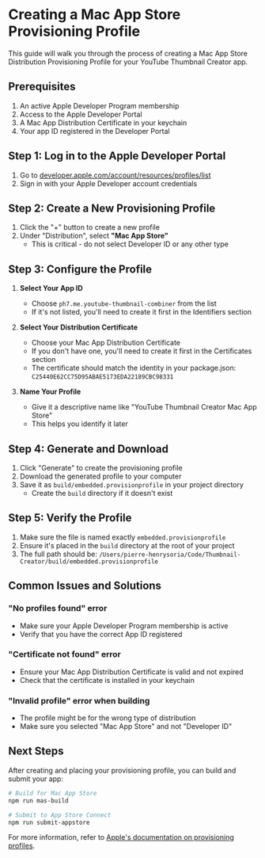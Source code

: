 # Creating a Mac App Store Provisioning Profile

This guide will walk you through the process of creating a Mac App Store Distribution Provisioning Profile for your YouTube Thumbnail Creator app.

## Prerequisites

1. An active Apple Developer Program membership
2. Access to the Apple Developer Portal
3. A Mac App Distribution Certificate in your keychain
4. Your app ID registered in the Developer Portal

## Step 1: Log in to the Apple Developer Portal

1. Go to [developer.apple.com/account/resources/profiles/list](https://developer.apple.com/account/resources/profiles/list)
2. Sign in with your Apple Developer account credentials

## Step 2: Create a New Provisioning Profile

1. Click the "+" button to create a new profile
2. Under "Distribution", select **"Mac App Store"**
   - This is critical - do not select Developer ID or any other type

## Step 3: Configure the Profile

1. **Select Your App ID**
   - Choose `ph7.me.youtube-thumbnail-combiner` from the list
   - If it's not listed, you'll need to create it first in the Identifiers section

2. **Select Your Distribution Certificate**
   - Choose your Mac App Distribution Certificate
   - If you don't have one, you'll need to create it first in the Certificates section
   - The certificate should match the identity in your package.json: `C25440E62CC75D95ABAE5173EDA22189CBC98331`

3. **Name Your Profile**
   - Give it a descriptive name like "YouTube Thumbnail Creator Mac App Store"
   - This helps you identify it later

## Step 4: Generate and Download

1. Click "Generate" to create the provisioning profile
2. Download the generated profile to your computer
3. Save it as `build/embedded.provisionprofile` in your project directory
   - Create the `build` directory if it doesn't exist

## Step 5: Verify the Profile

1. Make sure the file is named exactly `embedded.provisionprofile`
2. Ensure it's placed in the `build` directory at the root of your project
3. The full path should be: `/Users/pierre-henrysoria/Code/Thumbnail-Creator/build/embedded.provisionprofile`

## Common Issues and Solutions

### "No profiles found" error
- Make sure your Apple Developer Program membership is active
- Verify that you have the correct App ID registered

### "Certificate not found" error
- Ensure your Mac App Distribution Certificate is valid and not expired
- Check that the certificate is installed in your keychain

### "Invalid profile" error when building
- The profile might be for the wrong type of distribution
- Make sure you selected "Mac App Store" and not "Developer ID"

## Next Steps

After creating and placing your provisioning profile, you can build and submit your app:

```bash
# Build for Mac App Store
npm run mas-build

# Submit to App Store Connect
npm run submit-appstore
```

For more information, refer to [Apple's documentation on provisioning profiles](https://developer.apple.com/documentation/xcode/distributing-your-app-for-beta-testing-and-releases). 